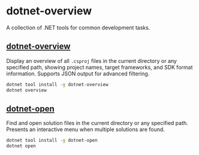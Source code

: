 # dotnet-overview

A collection of .NET tools for common development tasks.

## [dotnet-overview](src/DotNetOverview/README.md)

Display an overview of all `.csproj` files in the current directory or any specified path, showing project names, target frameworks, and SDK format information. Supports JSON output for advanced filtering.

```bash
dotnet tool install -g dotnet-overview
dotnet overview
```

## [dotnet-open](src/DotNetOpen/README.md)

Find and open solution files in the current directory or any specified path. Presents an interactive menu when multiple solutions are found.

```bash
dotnet tool install -g dotnet-open
dotnet open
```
